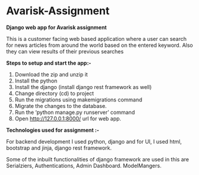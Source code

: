 # Avarisk-Assignment
**Django web app for Avarisk assignment**

This is a customer facing web based application where a user can search for news articles from around the world based on the entered keyword. Also they can view results of their previous searches

**Steps to setup and start the app:-**

1. Download the zip and unzip it
2. Install the python
3. Install the django (install django rest framework as well)
4. Change directory (cd) to project
5. Run the migrations using makemigrations command
6. Migrate the changes to the database.
7. Run the ‘python manage.py runserver’ command
8. Open http://127.0.0.1:8000/ url for web app.

**Technologies used for assignment :-**

For backend development I used python, django and for UI, I used html, bootstrap and jinja, django rest framework.

Some of the inbuilt functionalities of django framework are used in this are Serialziers, Authentications, Admin Dashboard. ModelMangers.

